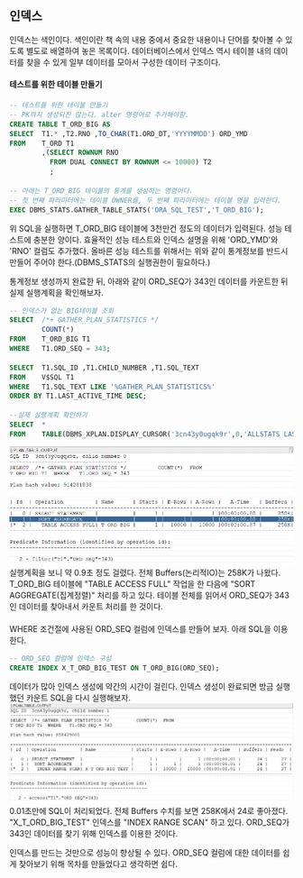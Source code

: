 ## 인덱스
인덱스는 색인이다. 색인이란 책 속의 내용 중에서 중요한 내용이나 단어를 찾아볼 수 있도록 별도로 배열하여 놓은 목록이다. 데이터베이스에서 인덱스 역시 테이블 내의 데이터를 찾을 수 있게 일부 데이터를 모아서 구성한 데이터 구조이다. 

#### 테스트를 위한 테이블 만들기
```sql
-- 테스트를 위한 테이블 만들기
-- PK까지 생성되진 않는다. alter 명령어로 추가해야함.
CREATE TABLE T_ORD_BIG AS
SELECT  T1.* ,T2.RNO ,TO_CHAR(T1.ORD_DT,'YYYYMMDD') ORD_YMD
FROM    T_ORD T1
        ,(SELECT ROWNUM RNO
          FROM DUAL CONNECT BY ROWNUM <= 10000) T2
          ;

-- 아래는 T_ORD_BIG 테이블의 통계를 생성하는 명령어다.
-- 첫 번째 파라미터에는 테이블 OWNER를, 두 번째 파라미터에는 테이블 명을 입력한다.
EXEC DBMS_STATS.GATHER_TABLE_STATS('ORA_SQL_TEST','T_ORD_BIG');
```
위 SQL을 실행하면 T_ORD_BIG 테이블에 3천만건 정도의 데이터가 입력된다. 성능 테스트에 충분한 양이다. 효율적인 성능 테스트와 인덱스 설명을 위해 'ORD_YMD'와 'RNO' 컬럼도 추가했다. 올바른 성능 테스트를 위해서는 위와 같이 통계정보를 반드시 만들어 주어야 한다.(DBMS_STATS의 실행권한이 필요하다.)

통계정보 생성까지 완료한 뒤, 아래와 같이 ORD_SEQ가 343인 데이터를 카운트한 뒤 실제 실행계획을 확인해보자.
```sql
-- 인덱스가 없는 BIG테이블 조회
SELECT  /*+ GATHER_PLAN_STATISTICS */ 
        COUNT(*) 
FROM    T_ORD_BIG T1 
WHERE   T1.ORD_SEQ = 343;

SELECT  T1.SQL_ID ,T1.CHILD_NUMBER ,T1.SQL_TEXT 
FROM    V$SQL T1
WHERE   T1.SQL_TEXT LIKE '%GATHER_PLAN_STATISTICS%'
ORDER BY T1.LAST_ACTIVE_TIME DESC;

--실제 실행계획 확인하기
SELECT  *
FROM    TABLE(DBMS_XPLAN.DISPLAY_CURSOR('3cn43y0ugqk9r',0,'ALLSTATS LAST'));
```
<img src="../picture/그림13.png"/>
실행계획을 보니  약 0.9초 정도 걸렸다. 전체 Buffers(논리적IO)는 258K가 나왔다.  T_ORD_BIG 테이블에 "TABLE ACCESS FULL" 작업을 한 다음에 "SORT AGGREGATE(집계정렬)" 처리를 하고 있다. 테이블 전체를 읽어서 ORD_SEQ가 343인 데이터를 찾아내서 카운트 처리를 한 것이다. 

####

WHERE 조건절에 사용된 ORD_SEQ 컬럼에 인덱스를 만들어 보자. 아래 SQL을 이용한다.
```sql
-- ORD_SEQ 컬럼에 인덱스 구성
CREATE INDEX X_T_ORD_BIG_TEST ON T_ORD_BIG(ORD_SEQ);
```
데이터가 많아 인덱스 생성에 약간의 시간이 걸린다. 인덱스 생성이 완료되면 방금 실행했던 카운트 SQL을 다시 실행해보자. 
<img src="../picture/그림14.png"/>
0.01초만에 SQL이 처리되었다. 전체 Buffers 수치를 보면 258K에서 24로 좋아졌다. 
"X_T_ORD_BIG_TEST" 인덱스를 "INDEX RANGE SCAN" 하고 있다. ORD_SEQ가 343인 데이터를 찾기 위해 인덱스를 이용한 것이다. 

인덱스를 만드는 것만으로 성능이 향상될 수 있다. 
ORD_SEQ 컬럼에 대한 데이터를 쉽게 찾아보기 위해 목차를 만들었다고 생각하면 쉽다.